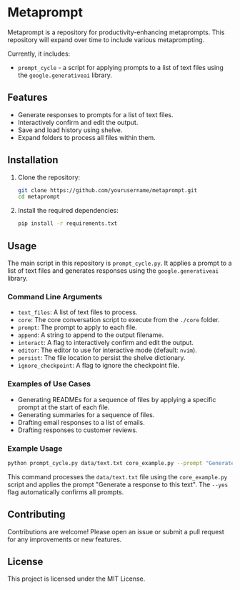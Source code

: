 # Metaprompt

Metaprompt is a repository for productivity-enhancing metaprompts. This repository will expand over time to include various metaprompting. 

Currently, it includes:

- `prompt_cycle` - a script for applying prompts to a list of text files using the `google.generativeai` library.

## Features

- Generate responses to prompts for a list of text files.
- Interactively confirm and edit the output.
- Save and load history using shelve.
- Expand folders to process all files within them.

## Installation

1. Clone the repository:
    ```sh
    git clone https://github.com/yourusername/metaprompt.git
    cd metaprompt
    ```

2. Install the required dependencies:
    ```sh
    pip install -r requirements.txt
    ```

## Usage

The main script in this repository is `prompt_cycle.py`. It applies a prompt to a list of text files and generates responses using the `google.generativeai` library.

### Command Line Arguments

- `text_files`: A list of text files to process.
- `core`: The core conversation script to execute from the `./core` folder.
- `prompt`: The prompt to apply to each file.
- `append`: A string to append to the output filename.
- `interact`: A flag to interactively confirm and edit the output.
- `editor`: The editor to use for interactive mode (default: `nvim`).
- `persist`: The file location to persist the shelve dictionary.
- `ignore_checkpoint`: A flag to ignore the checkpoint file.

### Examples of Use Cases

- Generating READMEs for a sequence of files by applying a specific prompt at the start of each file.
- Generating summaries for a sequence of files.
- Drafting email responses to a list of emails.
- Drafting responses to customer reviews.

### Example Usage

```sh
python prompt_cycle.py data/text.txt core_example.py --prompt "Generate a response to this text" --yes
```

This command processes the `data/text.txt` file using the `core_example.py` script and applies the prompt "Generate a response to this text". The `--yes` flag automatically confirms all prompts.

## Contributing

Contributions are welcome! Please open an issue or submit a pull request for any improvements or new features.

## License

This project is licensed under the MIT License.
